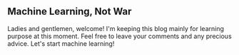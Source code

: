 

## Machine Learning, Not War

Ladies and gentlemen, welcome! I'm keeping this blog mainly for learning purpose at this moment. Feel free to leave your comments and any precious advice. Let's start machine learning!
